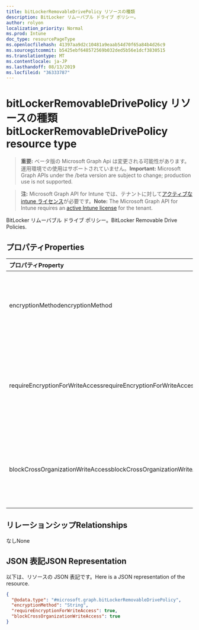 ```yaml
---
title: bitLockerRemovableDrivePolicy リソースの種類
description: BitLocker リムーバブル ドライブ ポリシー。
author: rolyon
localization_priority: Normal
ms.prod: Intune
doc_type: resourcePageType
ms.openlocfilehash: 41397aa9d2c10481a9eaab54d70f65a84b4d26c9
ms.sourcegitcommit: b5425ebf648572569b032ded5b56e1dcf3830515
ms.translationtype: MT
ms.contentlocale: ja-JP
ms.lasthandoff: 08/13/2019
ms.locfileid: "36333787"
---
```

# <a name="bitlockerremovabledrivepolicy-resource-type"></a><span data-ttu-id="4a0ae-103">bitLockerRemovableDrivePolicy リソースの種類</span><span class="sxs-lookup"><span data-stu-id="4a0ae-103">bitLockerRemovableDrivePolicy resource type</span></span>

> <span data-ttu-id="4a0ae-104">**重要:** ベータ版の Microsoft Graph Api は変更される可能性があります。運用環境での使用はサポートされていません。</span><span class="sxs-lookup"><span data-stu-id="4a0ae-104">**Important:** Microsoft Graph APIs under the /beta version are subject to change; production use is not supported.</span></span>

> <span data-ttu-id="4a0ae-105">**注:** Microsoft Graph API for Intune では、テナントに対して[アクティブな intune ライセンス](https://go.microsoft.com/fwlink/?linkid=839381)が必要です。</span><span class="sxs-lookup"><span data-stu-id="4a0ae-105">**Note:** The Microsoft Graph API for Intune requires an [active Intune license](https://go.microsoft.com/fwlink/?linkid=839381) for the tenant.</span></span>

<span data-ttu-id="4a0ae-106">BitLocker リムーバブル ドライブ ポリシー。</span><span class="sxs-lookup"><span data-stu-id="4a0ae-106">BitLocker Removable Drive Policies.</span></span>

## <a name="properties"></a><span data-ttu-id="4a0ae-107">プロパティ</span><span class="sxs-lookup"><span data-stu-id="4a0ae-107">Properties</span></span>
|<span data-ttu-id="4a0ae-108">プロパティ</span><span class="sxs-lookup"><span data-stu-id="4a0ae-108">Property</span></span>|<span data-ttu-id="4a0ae-109">型</span><span class="sxs-lookup"><span data-stu-id="4a0ae-109">Type</span></span>|<span data-ttu-id="4a0ae-110">説明</span><span class="sxs-lookup"><span data-stu-id="4a0ae-110">Description</span></span>|
|:---|:---|:---|
|<span data-ttu-id="4a0ae-111">encryptionMethod</span><span class="sxs-lookup"><span data-stu-id="4a0ae-111">encryptionMethod</span></span>|[<span data-ttu-id="4a0ae-112">bitLockerEncryptionMethod</span><span class="sxs-lookup"><span data-stu-id="4a0ae-112">bitLockerEncryptionMethod</span></span>](../resources/intune-deviceconfig-bitlockerencryptionmethod.md)|<span data-ttu-id="4a0ae-113">リムーバブル ドライブの暗号化方法を選択します。</span><span class="sxs-lookup"><span data-stu-id="4a0ae-113">Select the encryption method for removable  drives.</span></span> <span data-ttu-id="4a0ae-114">可能な値は、`aesCbc128`、`aesCbc256`、`xtsAes128`、`xtsAes256` です。</span><span class="sxs-lookup"><span data-stu-id="4a0ae-114">Possible values are: `aesCbc128`, `aesCbc256`, `xtsAes128`, `xtsAes256`.</span></span>|
|<span data-ttu-id="4a0ae-115">requireEncryptionForWriteAccess</span><span class="sxs-lookup"><span data-stu-id="4a0ae-115">requireEncryptionForWriteAccess</span></span>|<span data-ttu-id="4a0ae-116">Boolean</span><span class="sxs-lookup"><span data-stu-id="4a0ae-116">Boolean</span></span>|<span data-ttu-id="4a0ae-117">別の組織で構成されたデバイスへの書き込みアクセスをブロックするかどうかを示します。</span><span class="sxs-lookup"><span data-stu-id="4a0ae-117">Indicates whether to block write access to devices configured in another organization.</span></span>  <span data-ttu-id="4a0ae-118">RequireEncryptionForWriteAccess が false の場合、この値は影響を与えません。</span><span class="sxs-lookup"><span data-stu-id="4a0ae-118">If requireEncryptionForWriteAccess is false, this value does not affect.</span></span>|
|<span data-ttu-id="4a0ae-119">blockCrossOrganizationWriteAccess</span><span class="sxs-lookup"><span data-stu-id="4a0ae-119">blockCrossOrganizationWriteAccess</span></span>|<span data-ttu-id="4a0ae-120">Boolean</span><span class="sxs-lookup"><span data-stu-id="4a0ae-120">Boolean</span></span>|<span data-ttu-id="4a0ae-121">このポリシー設定は、コンピューター上でリムーバブル データ ドライブを書き込み可能にする際に、BitLocker 保護が必要かどうかを決定します。</span><span class="sxs-lookup"><span data-stu-id="4a0ae-121">This policy setting determines whether BitLocker protection is required for removable data drives to be writable on a computer.</span></span>|

## <a name="relationships"></a><span data-ttu-id="4a0ae-122">リレーションシップ</span><span class="sxs-lookup"><span data-stu-id="4a0ae-122">Relationships</span></span>
<span data-ttu-id="4a0ae-123">なし</span><span class="sxs-lookup"><span data-stu-id="4a0ae-123">None</span></span>

## <a name="json-representation"></a><span data-ttu-id="4a0ae-124">JSON 表記</span><span class="sxs-lookup"><span data-stu-id="4a0ae-124">JSON Representation</span></span>
<span data-ttu-id="4a0ae-125">以下は、リソースの JSON 表記です。</span><span class="sxs-lookup"><span data-stu-id="4a0ae-125">Here is a JSON representation of the resource.</span></span>
<!-- {
  "blockType": "resource",
  "@odata.type": "microsoft.graph.bitLockerRemovableDrivePolicy"
}
-->
``` json
{
  "@odata.type": "#microsoft.graph.bitLockerRemovableDrivePolicy",
  "encryptionMethod": "String",
  "requireEncryptionForWriteAccess": true,
  "blockCrossOrganizationWriteAccess": true
}
```



